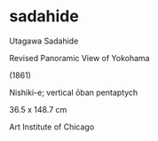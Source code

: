 # sadahide

Utagawa Sadahide

Revised Panoramic View of Yokohama

(1861)

Nishiki-e; vertical ōban pentaptych

36.5 x 148.7 cm

Art Institute of Chicago
